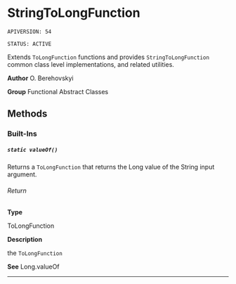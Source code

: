 # StringToLongFunction

`APIVERSION: 54`

`STATUS: ACTIVE`

Extends `ToLongFunction` functions and provides `StringToLongFunction` common class level implementations, and related utilities.


**Author** O. Berehovskyi


**Group** Functional Abstract Classes

## Methods
### Built-Ins
##### `static valueOf()`

Returns a `ToLongFunction` that returns the Long value of the String input argument.

###### Return

**Type**

ToLongFunction

**Description**

the `ToLongFunction`


**See** Long.valueOf

---
